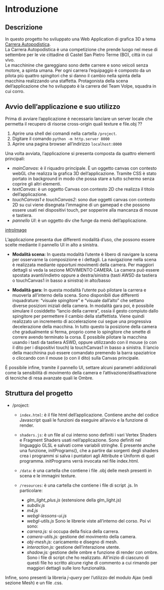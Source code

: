 # Introduzione

## Descrizione
In questo progetto ho sviluppato una Web Application di grafica 3D a tema [Carrera Autopodistica](https://en.wikipedia.org/wiki/Carrera_Autopodistica).  
La Carrera Autopodistica è una competizione che prende luogo nel mese di settembre per le vie cittadine di Castel San Pietro Terme (BO), città in cui vivo.  
Le macchinine che gareggiano sono dette carrere e sono veicoli senza motore, a spinta umana. Per ogni carrera l’equipaggio è composto da un pilota più quattro spingitori che si danno il cambio nella spinta della macchina realizzando una staffetta. Protagonista della scena dell’applicazione che ho sviluppato è la carrera del Team Volpe, squadra in cui corro.

## Avvio dell’applicazione e suo utilizzo
Prima di avviare l’applicazione è necessario lanciare un server locale che permetta il recupero di risorse cross-origin quali texture e file.obj ??  
1. Aprire una shell dei comandi nella cartella `/project`.
2. Digitare il comando `python -m http.server 8000`
3. Aprire una pagina browser all’indirizzo `localhost:8000`

Una volta avviata, l’applicazione si presenta composta da quattro elementi principali:
- *mainCanvas*: è il riquadro principale. È un oggetto canvas con contesto webGL che realizza la grafica 3D dell’applicazione. Tramite CSS è stato portato in background in modo che possa stare a tutto schermo senza coprire gli altri elementi.
- *textCanvas*: è un oggetto Canvas con contesto 2D che realizza il titolo dell’applicazione.
- *touchCanvas1 e touchCanvas2*: sono due oggetti canvas con contesto 2D su cui viene disegnata l’immagine di un gamepad e che possono essere usati nei dispositivi touch, per sopperire alla mancanza di mouse e tastiera.
- *pannello UI*: è un oggetto div che funge da menù dell’applicazione.

[introImage](/docs/img/intro.png)

L’applicazione presenta due differenti modalità d’uso, che possono essere scelte mediante il pannello UI in alto a sinistra.
- **Modalità scena:** In questa modalità l’utente è libero di navigare la scena per osservarne la composizione e i dettagli.
La navigazione nella scena è realizzata mediante opportuni movimenti della camera. Per maggiori dettagli si veda la sezione MOVIMENTO CAMERA.
La camera può essere spostata avanti/indietro oppure a destra/sinistra (tasti AWSD da tastiera o touchCanvas1 in basso a sinistra) in alto/basso

- **Modalità gara:** In questa modalità l’utente può pilotare la carrera e muoverla all’interno della scena. 
Sono disponibili due differenti inquadrature: “visuale spingitore” e “visuale dall’alto” che settano diverse posizioni iniziali della camera.
In modalità gara poi, è possibile simulare il cosiddetto “lancio della carrera”, ossia il gesto compiuto dallo spingitore per permettere il cambio della staffettista. Viene quindi realizzato un incremento di accelerazione cui segue una progressiva decelerazione della macchina. In tutto questo la posizione della camera che gradualmente si ferma, proprio come lo spingitore che smette di correre avendo terminato la corsa.
È possibile pilotare la macchina usando i tasti da tastiera ASWD, oppure utilizzando con il mouse (o con il dito per i dispositivi touch) la touchCanvas1 in basso a sinistra. Il lancio della macchinina può essere comandato premendo la barra spaziatrice o cliccando con il mouse (o con il dito) sulla Canvas principale.

È possibile infine, tramite il pannello UI, settare alcuni parametri addizionali come la sensibilità di movimento della camera e l’attivazione/disattivazione di tecniche di resa avanzate quali le Ombre.

## Struttura del progetto
- /project:
  - `index.html`: è il file html dell’applicazione. Contiene anche del codice Javascript quali le funzioni da eseguire all’avvio e la funzione di render.

  - `shaders.js`: è un file al cui interno sono definiti i vari Vertex Shaders e Fragment Shaders usati nell’applicazione. Sono definiti nel linguaggio GLSL e salvati come variabili stringhe.
È presente anche una funzione, initPrograms(), che a partire dai sorgenti degli shaders crea i programmi si salva i puntatori agli Attribute e Uniform di quel programma. initPrograms verrà invocata nel file index.html.

  - `/data`: è una cartella che contiene i file .obj delle mesh presenti in scena e le immagini texture.

  - `/resources`: è una cartella che contiene i file di script .js. In particolare:
    - *glm_light_plus.js* (estensione della glm_light.js)
    - *subdiv.js*
    - *m4.js*
    -	*webgl-lessons-ui.js*
    -	*webgl-utils.js* 
Sono le librerie viste all’interno del corso. Poi vi sono:
    -	*carrera.js:* si occupa della fisica della carrera.
    -	*camera-utils.js:* gestione del movimento della camera.
    -	*obj-mesh.js:* caricamento e disegno di mesh.
    -	*interaction.js:* gestione dell’interazione utente.
    -	*shadow.js:* gestione delle ombre e funzione di render con ombre.  
Sono i file di script che ho realizzato. All’inizio di ciascuno di questi file ho scritto alcune righe di commento a cui rimando per maggiori dettagli sulle loro funzionalità.

Infine, sono presenti la libreria *j-query* per l’utilizzo del modulo Ajax (vedi sezione Mesh) e un file .css.

